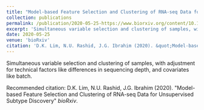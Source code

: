 ```yaml
---
title: "Model-based Feature Selection and Clustering of RNA-seq Data for Unsupervised Subtype Discovery"
collection: publications
permalink: /publication/2020-05-25-https://www.biorxiv.org/content/10.1101/2020.05.23.111799v1
excerpt: 'Simultaneous variable selection and clustering of samples, with adjustment for technical factors like differences in sequencing depth, and covariates like batch.'
date: 2020-05-25
venue: 'bioRxiv'
citation: 'D.K. Lim, N.U. Rashid, J.G. Ibrahim (2020). &quot;Model-based Feature Selection and Clustering of RNA-seq Data for Unsupervised Subtype Discovery&quot; <i>bioRxiv</i>.'
---
```

Simultaneous variable selection and clustering of samples, with adjustment for technical factors like differences in sequencing depth, and covariates like batch.

Recommended citation: D.K. Lim, N.U. Rashid, J.G. Ibrahim (2020). "Model-based Feature Selection and Clustering of RNA-seq Data for Unsupervised Subtype Discovery" <i>bioRxiv</i>.